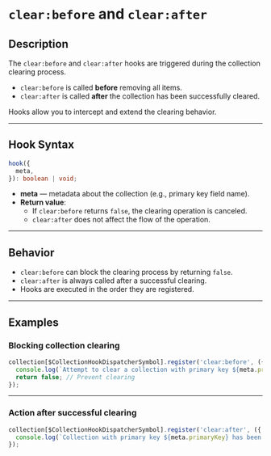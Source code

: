 # `clear:before` and `clear:after`

## Description

The `clear:before` and `clear:after` hooks are triggered during the collection clearing process.

- `clear:before` is called **before** removing all items.
- `clear:after` is called **after** the collection has been successfully cleared.

Hooks allow you to intercept and extend the clearing behavior.

---

## Hook Syntax

```ts
hook({
  meta,
}): boolean | void;
```

- **meta** — metadata about the collection (e.g., primary key field name).
- **Return value**:
  - If `clear:before` returns `false`, the clearing operation is canceled.
  - `clear:after` does not affect the flow of the operation.

---

## Behavior

- `clear:before` can block the clearing process by returning `false`.
- `clear:after` is always called after a successful clearing.
- Hooks are executed in the order they are registered.

---

## Examples

### Blocking collection clearing

```ts
collection[$CollectionHookDispatcherSymbol].register('clear:before', ({ meta }) => {
  console.log(`Attempt to clear a collection with primary key ${meta.primaryKey}`);
  return false; // Prevent clearing
});
```

---

### Action after successful clearing

```ts
collection[$CollectionHookDispatcherSymbol].register('clear:after', ({ meta }) => {
  console.log(`Collection with primary key ${meta.primaryKey} has been successfully cleared.`);
});
```
